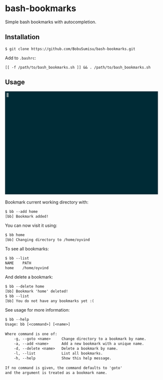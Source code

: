 # bash-bookmarks

Simple bash bookmarks with autocompletion.


## Installation

    $ git clone https://github.com/BobuSumisu/bash-bookmarks.git

Add to `.bashrc`:

    [[ -f /path/to/bash_bookmarks.sh ]] && . /path/to/bash_bookmarks.sh

## Usage

![bb](bb.gif)

Bookmark current working directory with:

    $ bb --add home
    [bb] Bookmark added!

You can now visit it using:

    $ bb home
    [bb] Changing directory to /home/oyvind

To see all bookmarks:

    $ bb --list
    NAME    PATH
    home    /home/oyvind

And delete a bookmark:

    $ bb --delete home
    [bb] Bookmark 'home' deleted!
    $ bb --list
    [bb] You do not have any bookmarks yet :(

See usage for more information:

	$ bb --help
	Usage: bb [<command>] [<name>]

	Where command is one of:
		-g, --goto <name>     Change directory to a bookmark by name.
		-a, --add <name>      Add a new bookmark with a unique name.
		-d, --delete <name>   Delete a bookmark by name.
		-l, --list            List all bookmarks.
		-h, --help            Show this help message.

	If no command is given, the command defaults to 'goto'
	and the argument is treated as a bookmark name.
